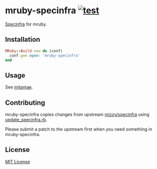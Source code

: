 # mruby-specinfra [![test](https://github.com/itamae-kitchen/mruby-specinfra/actions/workflows/test.yml/badge.svg)](https://github.com/itamae-kitchen/mruby-specinfra/actions/workflows/test.yml)

[Specinfra](https://github.com/mizzy/specinfra) for mruby.

## Installation

```ruby
MRuby::Build.new do |conf|
  conf.gem mgem: 'mruby-specinfra'
end
```

## Usage

See [mitamae](https://github.com/itamae-kitchen/mitamae).

## Contributing

mruby-specinfra copies changes from upstream [mizzy/specinfra](https://github.com/mizzy/specinfra)
using [update\_specinfra.rb](./update_specinfra.rb).

Please submit a patch to the upstream first when you need something in mruby-specinfra.

## License

[MIT License](./LICENSE)

